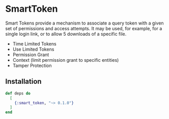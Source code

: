 # SmartToken
Smart Tokens provide a mechanism to associate a query token with a given set of permissions and access attempts.
It may be used, for example, for a single login link, or to allow 5 downloads of a specific file.

- Time Limited Tokens
- Use Limited Tokens
- Permission Grant
- Context (limit permission grant to specific entities)
- Tamper Protection

## Installation
```elixir
def deps do
  [
    {:smart_token, "~> 0.1.0"}
  ]
end
```
